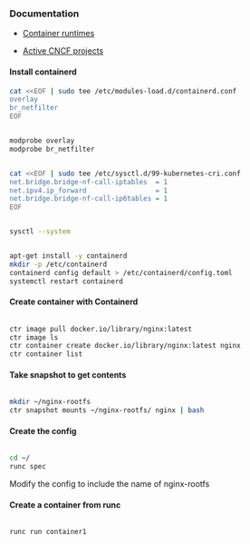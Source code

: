 ### Documentation

- [Container runtimes](https://kubernetes.io/docs/setup/production-environment/container-runtimes/)

- [Active CNCF projects](https://www.cncf.io/projects/)

#### Install containerd

```sh
cat <<EOF | sudo tee /etc/modules-load.d/containerd.conf
overlay
br_netfilter
EOF

```

```sh

modprobe overlay
modprobe br_netfilter

```

```sh

cat <<EOF | sudo tee /etc/sysctl.d/99-kubernetes-cri.conf
net.bridge.bridge-nf-call-iptables  = 1
net.ipv4.ip_forward                 = 1
net.bridge.bridge-nf-call-ip6tables = 1
EOF

```

```sh

sysctl --system

```

```sh

apt-get install -y containerd
mkdir -p /etc/containerd
containerd config default > /etc/containerd/config.toml
systemctl restart containerd

```

#### Create container with Containerd

```sh

ctr image pull docker.io/library/nginx:latest
ctr image ls
ctr container create docker.io/library/nginx:latest nginx
ctr container list

```

#### Take snapshot to get contents

```sh

mkdir ~/nginx-rootfs
ctr snapshot mounts ~/nginx-rootfs/ nginx | bash

```

#### Create the config

```sh

cd ~/
runc spec

```

Modify the config to include the name of nginx-rootfs

#### Create a container from runc

```sh

runc run container1

```
